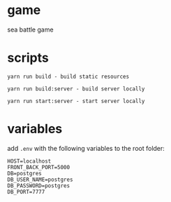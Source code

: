 # game
sea battle game

# scripts

```
yarn run build - build static resources
```

```
yarn run build:server - build server locally
```

```
yarn run start:server - start server locally
```

# variables

add `.env` with the following variables to the root folder:

```
HOST=localhost
FRONT_BACK_PORT=5000
DB=postgres
DB_USER_NAME=postgres
DB_PASSWORD=postgres
DB_PORT=7777
```
